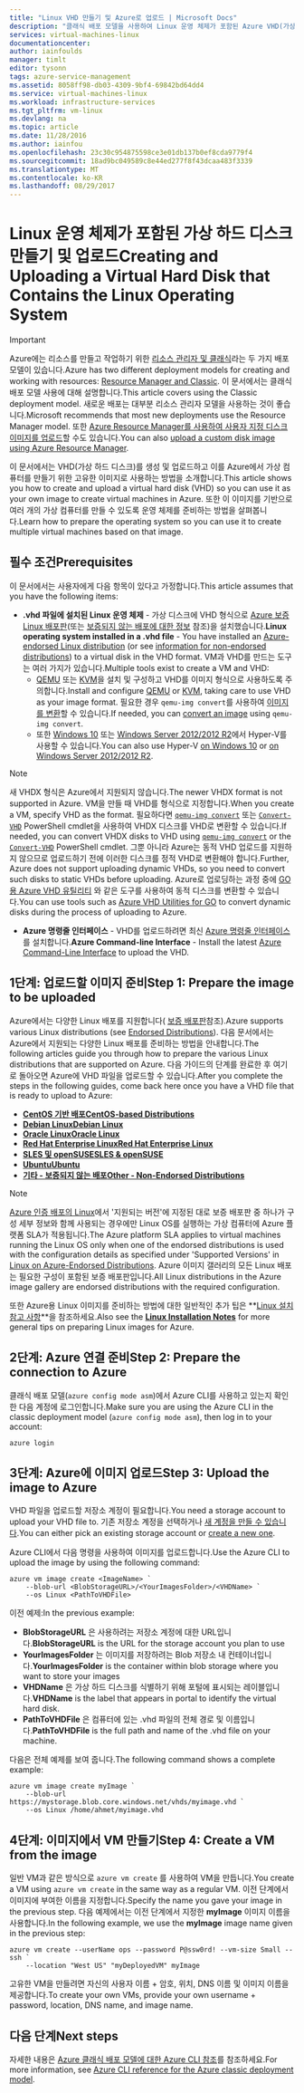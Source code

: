 ```yaml
---
title: "Linux VHD 만들기 및 Azure로 업로드 | Microsoft Docs"
description: "클래식 배포 모델을 사용하여 Linux 운영 체제가 포함된 Azure VHD(가상 하드 디스크)를 만들고 업로드합니다."
services: virtual-machines-linux
documentationcenter: 
author: iainfoulds
manager: timlt
editor: tysonn
tags: azure-service-management
ms.assetid: 8058ff98-db03-4309-9bf4-69842bd64dd4
ms.service: virtual-machines-linux
ms.workload: infrastructure-services
ms.tgt_pltfrm: vm-linux
ms.devlang: na
ms.topic: article
ms.date: 11/28/2016
ms.author: iainfou
ms.openlocfilehash: 23c30c954875598ce3e01db137b0ef8cda9779f4
ms.sourcegitcommit: 18ad9bc049589c8e44ed277f8f43dcaa483f3339
ms.translationtype: MT
ms.contentlocale: ko-KR
ms.lasthandoff: 08/29/2017
---
```

# <a name="creating-and-uploading-a-virtual-hard-disk-that-contains-the-linux-operating-system"></a><span data-ttu-id="95c77-103">Linux 운영 체제가 포함된 가상 하드 디스크 만들기 및 업로드</span><span class="sxs-lookup"><span data-stu-id="95c77-103">Creating and Uploading a Virtual Hard Disk that Contains the Linux Operating System</span></span>
> [!IMPORTANT] 
> <span data-ttu-id="95c77-104">Azure에는 리소스를 만들고 작업하기 위한 [리소스 관리자 및 클래식](../../../resource-manager-deployment-model.md)라는 두 가지 배포 모델이 있습니다.</span><span class="sxs-lookup"><span data-stu-id="95c77-104">Azure has two different deployment models for creating and working with resources: [Resource Manager and Classic](../../../resource-manager-deployment-model.md).</span></span> <span data-ttu-id="95c77-105">이 문서에서는 클래식 배포 모델 사용에 대해 설명합니다.</span><span class="sxs-lookup"><span data-stu-id="95c77-105">This article covers using the Classic deployment model.</span></span> <span data-ttu-id="95c77-106">새로운 배포는 대부분 리소스 관리자 모델을 사용하는 것이 좋습니다.</span><span class="sxs-lookup"><span data-stu-id="95c77-106">Microsoft recommends that most new deployments use the Resource Manager model.</span></span> <span data-ttu-id="95c77-107">또한 [Azure Resource Manager를 사용하여 사용자 지정 디스크 이미지를 업로드](../upload-vhd.md?toc=%2fazure%2fvirtual-machines%2flinux%2ftoc.json)할 수도 있습니다.</span><span class="sxs-lookup"><span data-stu-id="95c77-107">You can also [upload a custom disk image using Azure Resource Manager](../upload-vhd.md?toc=%2fazure%2fvirtual-machines%2flinux%2ftoc.json).</span></span>

<span data-ttu-id="95c77-108">이 문서에서는 VHD(가상 하드 디스크)를 생성 및 업로드하고 이를 Azure에서 가상 컴퓨터를 만들기 위한 고유한 이미지로 사용하는 방법을 소개합니다.</span><span class="sxs-lookup"><span data-stu-id="95c77-108">This article shows you how to create and upload a virtual hard disk (VHD) so you can use it as your own image to create virtual machines in Azure.</span></span> <span data-ttu-id="95c77-109">또한 이 이미지를 기반으로 여러 개의 가상 컴퓨터를 만들 수 있도록 운영 체제를 준비하는 방법을 살펴봅니다.</span><span class="sxs-lookup"><span data-stu-id="95c77-109">Learn how to prepare the operating system so you can use it to create multiple virtual machines based on that image.</span></span> 


## <a name="prerequisites"></a><span data-ttu-id="95c77-110">필수 조건</span><span class="sxs-lookup"><span data-stu-id="95c77-110">Prerequisites</span></span>
<span data-ttu-id="95c77-111">이 문서에서는 사용자에게 다음 항목이 있다고 가정합니다.</span><span class="sxs-lookup"><span data-stu-id="95c77-111">This article assumes that you have the following items:</span></span>

* <span data-ttu-id="95c77-112">**.vhd 파일에 설치된 Linux 운영 체제** - 가상 디스크에 VHD 형식으로 [Azure 보증 Linux 배포판](../endorsed-distros.md?toc=%2fazure%2fvirtual-machines%2flinux%2ftoc.json)(또는 [보증되지 않는 배포에 대한 정보](../create-upload-generic.md?toc=%2fazure%2fvirtual-machines%2flinux%2ftoc.json) 참조)을 설치했습니다.</span><span class="sxs-lookup"><span data-stu-id="95c77-112">**Linux operating system installed in a .vhd file** - You have installed an [Azure-endorsed Linux distribution](../endorsed-distros.md?toc=%2fazure%2fvirtual-machines%2flinux%2ftoc.json) (or see [information for non-endorsed distributions](../create-upload-generic.md?toc=%2fazure%2fvirtual-machines%2flinux%2ftoc.json)) to a virtual disk in the VHD format.</span></span> <span data-ttu-id="95c77-113">VM과 VHD를 만드는 도구는 여러 가지가 있습니다.</span><span class="sxs-lookup"><span data-stu-id="95c77-113">Multiple tools exist to create a VM and VHD:</span></span>
  * <span data-ttu-id="95c77-114">[QEMU](https://en.wikibooks.org/wiki/QEMU/Installing_QEMU) 또는 [KVM](http://www.linux-kvm.org/page/RunningKVM)을 설치 및 구성하고 VHD를 이미지 형식으로 사용하도록 주의합니다.</span><span class="sxs-lookup"><span data-stu-id="95c77-114">Install and configure [QEMU](https://en.wikibooks.org/wiki/QEMU/Installing_QEMU) or [KVM](http://www.linux-kvm.org/page/RunningKVM), taking care to use VHD as your image format.</span></span> <span data-ttu-id="95c77-115">필요한 경우 `qemu-img convert`를 사용하여 [이미지를 변환](https://en.wikibooks.org/wiki/QEMU/Images#Converting_image_formats)할 수 있습니다.</span><span class="sxs-lookup"><span data-stu-id="95c77-115">If needed, you can [convert an image](https://en.wikibooks.org/wiki/QEMU/Images#Converting_image_formats) using `qemu-img convert`.</span></span>
  * <span data-ttu-id="95c77-116">또한 [Windows 10](https://msdn.microsoft.com/virtualization/hyperv_on_windows/quick_start/walkthrough_install) 또는 [Windows Server 2012/2012 R2](https://technet.microsoft.com/library/hh846766.aspx)에서 Hyper-V를 사용할 수 있습니다.</span><span class="sxs-lookup"><span data-stu-id="95c77-116">You can also use Hyper-V [on Windows 10](https://msdn.microsoft.com/virtualization/hyperv_on_windows/quick_start/walkthrough_install) or [on Windows Server 2012/2012 R2](https://technet.microsoft.com/library/hh846766.aspx).</span></span>

> [!NOTE]
> <span data-ttu-id="95c77-117">새 VHDX 형식은 Azure에서 지원되지 않습니다.</span><span class="sxs-lookup"><span data-stu-id="95c77-117">The newer VHDX format is not supported in Azure.</span></span> <span data-ttu-id="95c77-118">VM을 만들 때 VHD를 형식으로 지정합니다.</span><span class="sxs-lookup"><span data-stu-id="95c77-118">When you create a VM, specify VHD as the format.</span></span> <span data-ttu-id="95c77-119">필요하다면 [`qemu-img convert`](https://en.wikibooks.org/wiki/QEMU/Images#Converting_image_formats) 또는 [`Convert-VHD`](https://technet.microsoft.com/library/hh848454.aspx) PowerShell cmdlet을 사용하여 VHDX 디스크를 VHD로 변환할 수 있습니다.</span><span class="sxs-lookup"><span data-stu-id="95c77-119">If needed, you can convert VHDX disks to VHD using [`qemu-img convert`](https://en.wikibooks.org/wiki/QEMU/Images#Converting_image_formats) or the [`Convert-VHD`](https://technet.microsoft.com/library/hh848454.aspx) PowerShell cmdlet.</span></span> <span data-ttu-id="95c77-120">그뿐 아니라 Azure는 동적 VHD 업로드를 지원하지 않으므로 업로드하기 전에 이러한 디스크를 정적 VHD로 변환해야 합니다.</span><span class="sxs-lookup"><span data-stu-id="95c77-120">Further, Azure does not support uploading dynamic VHDs, so you need to convert such disks to static VHDs before uploading.</span></span> <span data-ttu-id="95c77-121">Azure로 업로딩하는 과정 중에 [GO용 Azure VHD 유틸리티](https://github.com/Microsoft/azure-vhd-utils-for-go) 와 같은 도구를 사용하여 동적 디스크를 변환할 수 있습니다.</span><span class="sxs-lookup"><span data-stu-id="95c77-121">You can use tools such as [Azure VHD Utilities for GO](https://github.com/Microsoft/azure-vhd-utils-for-go) to convert dynamic disks during the process of uploading to Azure.</span></span>

* <span data-ttu-id="95c77-122">**Azure 명령줄 인터페이스** - VHD를 업로드하려면 최신 [Azure 명령줄 인터페이스](https://docs.microsoft.com/cli/azure/get-started-with-az-cli2) 를 설치합니다.</span><span class="sxs-lookup"><span data-stu-id="95c77-122">**Azure Command-line Interface** - Install the latest [Azure Command-Line Interface](https://docs.microsoft.com/cli/azure/get-started-with-az-cli2) to upload the VHD.</span></span>

<span data-ttu-id="95c77-123"><a id="prepimage"> </a></span><span class="sxs-lookup"><span data-stu-id="95c77-123"><a id="prepimage"> </a></span></span>

## <a name="step-1-prepare-the-image-to-be-uploaded"></a><span data-ttu-id="95c77-124">1단계: 업로드할 이미지 준비</span><span class="sxs-lookup"><span data-stu-id="95c77-124">Step 1: Prepare the image to be uploaded</span></span>
<span data-ttu-id="95c77-125">Azure에서는 다양한 Linux 배포를 지원합니다( [보증 배포판](../endorsed-distros.md?toc=%2fazure%2fvirtual-machines%2flinux%2ftoc.json)참조).</span><span class="sxs-lookup"><span data-stu-id="95c77-125">Azure supports various Linux distributions (see [Endorsed Distributions](../endorsed-distros.md?toc=%2fazure%2fvirtual-machines%2flinux%2ftoc.json)).</span></span> <span data-ttu-id="95c77-126">다음 문서에서는 Azure에서 지원되는 다양한 Linux 배포를 준비하는 방법을 안내합니다.</span><span class="sxs-lookup"><span data-stu-id="95c77-126">The following articles guide you through how to prepare the various Linux distributions that are supported on Azure.</span></span> <span data-ttu-id="95c77-127">다음 가이드의 단계를 완료한 후 여기로 돌아오면 Azure에 VHD 파일을 업로드할 수 있습니다.</span><span class="sxs-lookup"><span data-stu-id="95c77-127">After you complete the steps in the following guides, come back here once you have a VHD file that is ready to upload to Azure:</span></span>

* <span data-ttu-id="95c77-128">**[CentOS 기반 배포](../create-upload-centos.md?toc=%2fazure%2fvirtual-machines%2flinux%2ftoc.json)**</span><span class="sxs-lookup"><span data-stu-id="95c77-128">**[CentOS-based Distributions](../create-upload-centos.md?toc=%2fazure%2fvirtual-machines%2flinux%2ftoc.json)**</span></span>
* <span data-ttu-id="95c77-129">**[Debian Linux](../debian-create-upload-vhd.md?toc=%2fazure%2fvirtual-machines%2flinux%2ftoc.json)**</span><span class="sxs-lookup"><span data-stu-id="95c77-129">**[Debian Linux](../debian-create-upload-vhd.md?toc=%2fazure%2fvirtual-machines%2flinux%2ftoc.json)**</span></span>
* <span data-ttu-id="95c77-130">**[Oracle Linux](../oracle-create-upload-vhd.md?toc=%2fazure%2fvirtual-machines%2flinux%2ftoc.json)**</span><span class="sxs-lookup"><span data-stu-id="95c77-130">**[Oracle Linux](../oracle-create-upload-vhd.md?toc=%2fazure%2fvirtual-machines%2flinux%2ftoc.json)**</span></span>
* <span data-ttu-id="95c77-131">**[Red Hat Enterprise Linux](../redhat-create-upload-vhd.md?toc=%2fazure%2fvirtual-machines%2flinux%2ftoc.json)**</span><span class="sxs-lookup"><span data-stu-id="95c77-131">**[Red Hat Enterprise Linux](../redhat-create-upload-vhd.md?toc=%2fazure%2fvirtual-machines%2flinux%2ftoc.json)**</span></span>
* <span data-ttu-id="95c77-132">**[SLES 및 openSUSE](../suse-create-upload-vhd.md?toc=%2fazure%2fvirtual-machines%2flinux%2ftoc.json)**</span><span class="sxs-lookup"><span data-stu-id="95c77-132">**[SLES & openSUSE](../suse-create-upload-vhd.md?toc=%2fazure%2fvirtual-machines%2flinux%2ftoc.json)**</span></span>
* <span data-ttu-id="95c77-133">**[Ubuntu](../create-upload-ubuntu.md?toc=%2fazure%2fvirtual-machines%2flinux%2ftoc.json)**</span><span class="sxs-lookup"><span data-stu-id="95c77-133">**[Ubuntu](../create-upload-ubuntu.md?toc=%2fazure%2fvirtual-machines%2flinux%2ftoc.json)**</span></span>
* <span data-ttu-id="95c77-134">**[기타 - 보증되지 않는 배포](../create-upload-generic.md?toc=%2fazure%2fvirtual-machines%2flinux%2ftoc.json)**</span><span class="sxs-lookup"><span data-stu-id="95c77-134">**[Other - Non-Endorsed Distributions](../create-upload-generic.md?toc=%2fazure%2fvirtual-machines%2flinux%2ftoc.json)**</span></span>

> [!NOTE]
> <span data-ttu-id="95c77-135">[Azure 인증 배포의 Linux](../endorsed-distros.md?toc=%2fazure%2fvirtual-machines%2flinux%2ftoc.json)에서 '지원되는 버전'에 지정된 대로 보증 배포판 중 하나가 구성 세부 정보와 함께 사용되는 경우에만 Linux OS를 실행하는 가상 컴퓨터에 Azure 플랫폼 SLA가 적용됩니다.</span><span class="sxs-lookup"><span data-stu-id="95c77-135">The Azure platform SLA applies to virtual machines running the Linux OS only when one of the endorsed distributions is used with the configuration details as specified under 'Supported Versions' in [Linux on Azure-Endorsed Distributions](../endorsed-distros.md?toc=%2fazure%2fvirtual-machines%2flinux%2ftoc.json).</span></span> <span data-ttu-id="95c77-136">Azure 이미지 갤러리의 모든 Linux 배포는 필요한 구성이 포함된 보증 배포판입니다.</span><span class="sxs-lookup"><span data-stu-id="95c77-136">All Linux distributions in the Azure image gallery are endorsed distributions with the required configuration.</span></span>
> 
> 

<span data-ttu-id="95c77-137">또한 Azure용 Linux 이미지를 준비하는 방법에 대한 일반적인 추가 팁은 **[Linux 설치 참고 사항](../create-upload-generic.md#general-linux-installation-notes)**을 참조하세요.</span><span class="sxs-lookup"><span data-stu-id="95c77-137">Also see the **[Linux Installation Notes](../create-upload-generic.md#general-linux-installation-notes)** for more general tips on preparing Linux images for Azure.</span></span>

<span data-ttu-id="95c77-138"><a id="connect"> </a></span><span class="sxs-lookup"><span data-stu-id="95c77-138"><a id="connect"> </a></span></span>

## <a name="step-2-prepare-the-connection-to-azure"></a><span data-ttu-id="95c77-139">2단계: Azure 연결 준비</span><span class="sxs-lookup"><span data-stu-id="95c77-139">Step 2: Prepare the connection to Azure</span></span>
<span data-ttu-id="95c77-140">클래식 배포 모델(`azure config mode asm`)에서 Azure CLI를 사용하고 있는지 확인한 다음 계정에 로그인합니다.</span><span class="sxs-lookup"><span data-stu-id="95c77-140">Make sure you are using the Azure CLI in the classic deployment model (`azure config mode asm`), then log in to your account:</span></span>

```azurecli
azure login
```


<span data-ttu-id="95c77-141"><a id="upload"> </a></span><span class="sxs-lookup"><span data-stu-id="95c77-141"><a id="upload"> </a></span></span>

## <a name="step-3-upload-the-image-to-azure"></a><span data-ttu-id="95c77-142">3단계: Azure에 이미지 업로드</span><span class="sxs-lookup"><span data-stu-id="95c77-142">Step 3: Upload the image to Azure</span></span>
<span data-ttu-id="95c77-143">VHD 파일을 업로드할 저장소 계정이 필요합니다.</span><span class="sxs-lookup"><span data-stu-id="95c77-143">You need a storage account to upload your VHD file to.</span></span> <span data-ttu-id="95c77-144">기존 저장소 계정을 선택하거나 [새 계정을 만들 수 있습니다](../../../storage/common/storage-create-storage-account.md).</span><span class="sxs-lookup"><span data-stu-id="95c77-144">You can either pick an existing storage account or [create a new one](../../../storage/common/storage-create-storage-account.md).</span></span>

<span data-ttu-id="95c77-145">Azure CLI에서 다음 명령을 사용하여 이미지를 업로드합니다.</span><span class="sxs-lookup"><span data-stu-id="95c77-145">Use the Azure CLI to upload the image by using the following command:</span></span>

```azurecli
azure vm image create <ImageName> `
    --blob-url <BlobStorageURL>/<YourImagesFolder>/<VHDName> `
    --os Linux <PathToVHDFile>
```

<span data-ttu-id="95c77-146">이전 예제:</span><span class="sxs-lookup"><span data-stu-id="95c77-146">In the previous example:</span></span>

* <span data-ttu-id="95c77-147">**BlobStorageURL** 은 사용하려는 저장소 계정에 대한 URL입니다.</span><span class="sxs-lookup"><span data-stu-id="95c77-147">**BlobStorageURL** is the URL for the storage account you plan to use</span></span>
* <span data-ttu-id="95c77-148">**YourImagesFolder** 는 이미지를 저장하려는 Blob 저장소 내 컨테이너입니다.</span><span class="sxs-lookup"><span data-stu-id="95c77-148">**YourImagesFolder** is the container within blob storage where you want to store your images</span></span>
* <span data-ttu-id="95c77-149">**VHDName** 은 가상 하드 디스크를 식별하기 위해 포털에 표시되는 레이블입니다.</span><span class="sxs-lookup"><span data-stu-id="95c77-149">**VHDName** is the label that appears in portal to identify the virtual hard disk.</span></span>
* <span data-ttu-id="95c77-150">**PathToVHDFile** 은 컴퓨터에 있는 .vhd 파일의 전체 경로 및 이름입니다.</span><span class="sxs-lookup"><span data-stu-id="95c77-150">**PathToVHDFile** is the full path and name of the .vhd file on your machine.</span></span>

<span data-ttu-id="95c77-151">다음은 전체 예제를 보여 줍니다.</span><span class="sxs-lookup"><span data-stu-id="95c77-151">The following command shows a complete example:</span></span>

```azurecli
azure vm image create myImage `
    --blob-url https://mystorage.blob.core.windows.net/vhds/myimage.vhd `
    --os Linux /home/ahmet/myimage.vhd
```

## <a name="step-4-create-a-vm-from-the-image"></a><span data-ttu-id="95c77-152">4단계: 이미지에서 VM 만들기</span><span class="sxs-lookup"><span data-stu-id="95c77-152">Step 4: Create a VM from the image</span></span>
<span data-ttu-id="95c77-153">일반 VM과 같은 방식으로 `azure vm create` 를 사용하여 VM을 만듭니다.</span><span class="sxs-lookup"><span data-stu-id="95c77-153">You create a VM using `azure vm create` in the same way as a regular VM.</span></span> <span data-ttu-id="95c77-154">이전 단계에서 이미지에 부여한 이름을 지정합니다.</span><span class="sxs-lookup"><span data-stu-id="95c77-154">Specify the name you gave your image in the previous step.</span></span> <span data-ttu-id="95c77-155">다음 예제에서는 이전 단계에서 지정한 **myImage** 이미지 이름을 사용합니다.</span><span class="sxs-lookup"><span data-stu-id="95c77-155">In the following example, we use the **myImage** image name given in the previous step:</span></span>

```azurecli
azure vm create --userName ops --password P@ssw0rd! --vm-size Small --ssh `
    --location "West US" "myDeployedVM" myImage
```

<span data-ttu-id="95c77-156">고유한 VM을 만들려면 자신의 사용자 이름 + 암호, 위치, DNS 이름 및 이미지 이름을 제공합니다.</span><span class="sxs-lookup"><span data-stu-id="95c77-156">To create your own VMs, provide your own username + password, location, DNS name, and image name.</span></span>

## <a name="next-steps"></a><span data-ttu-id="95c77-157">다음 단계</span><span class="sxs-lookup"><span data-stu-id="95c77-157">Next steps</span></span>
<span data-ttu-id="95c77-158">자세한 내용은 [Azure 클래식 배포 모델에 대한 Azure CLI 참조](https://docs.microsoft.com/cli/azure/get-started-with-az-cli2)를 참조하세요.</span><span class="sxs-lookup"><span data-stu-id="95c77-158">For more information, see [Azure CLI reference for the Azure classic deployment model](https://docs.microsoft.com/cli/azure/get-started-with-az-cli2).</span></span>

[Step 1: Prepare the image to be uploaded]:#prepimage
[Step 2: Prepare the connection to Azure]:#connect
[Step 3: Upload the image to Azure]:#upload
